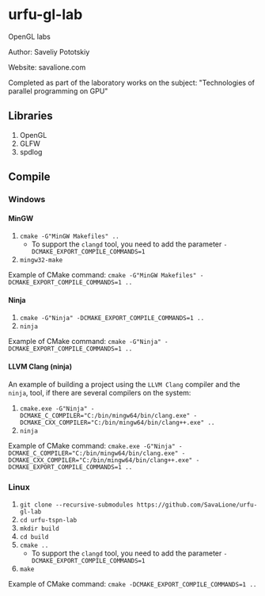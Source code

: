 # urfu-gl-lab
OpenGL labs

Author: Saveliy Pototskiy

Website: savalione.com

Completed as part of the laboratory works on the subject: "Technologies of parallel programming on GPU"

## Libraries
1. OpenGL
2. GLFW
3. spdlog

## Compile
### Windows
#### MinGW
1. ```cmake -G"MinGW Makefiles" ..```
    * To support the ```clangd``` tool, you need to add the parameter ```-DCMAKE_EXPORT_COMPILE_COMMANDS=1```
2. ```mingw32-make```

Example of CMake command: ``cmake -G"MinGW Makefiles" -DCMAKE_EXPORT_COMPILE_COMMANDS=1 ..``

#### Ninja
1. ```cmake -G"Ninja" -DCMAKE_EXPORT_COMPILE_COMMANDS=1 ..```
2. ```ninja```

Example of CMake command: ``cmake -G"Ninja" -DCMAKE_EXPORT_COMPILE_COMMANDS=1 ..``

#### LLVM Clang (ninja)
An example of building a project using the ```LLVM Clang``` compiler and the ```ninja```, tool, if there are several compilers on the system:
1. ```cmake.exe -G"Ninja" -DCMAKE_C_COMPILER="C:/bin/mingw64/bin/clang.exe" -DCMAKE_CXX_COMPILER="C:/bin/mingw64/bin/clang++.exe" ..```
2. ```ninja```

Example of CMake command: ``cmake.exe -G"Ninja" -DCMAKE_C_COMPILER="C:/bin/mingw64/bin/clang.exe" -DCMAKE_CXX_COMPILER="C:/bin/mingw64/bin/clang++.exe" -DCMAKE_EXPORT_COMPILE_COMMANDS=1 ..``

### Linux
1. ```git clone --recursive-submodules https://github.com/SavaLione/urfu-gl-lab```
2. ```cd urfu-tspn-lab```
3. ```mkdir build```
4. ```cd build```
5. ```cmake ..```
    * To support the ```clangd``` tool, you need to add the parameter ```-DCMAKE_EXPORT_COMPILE_COMMANDS=1```
6. ```make```

Example of CMake command: ``cmake -DCMAKE_EXPORT_COMPILE_COMMANDS=1 ..``